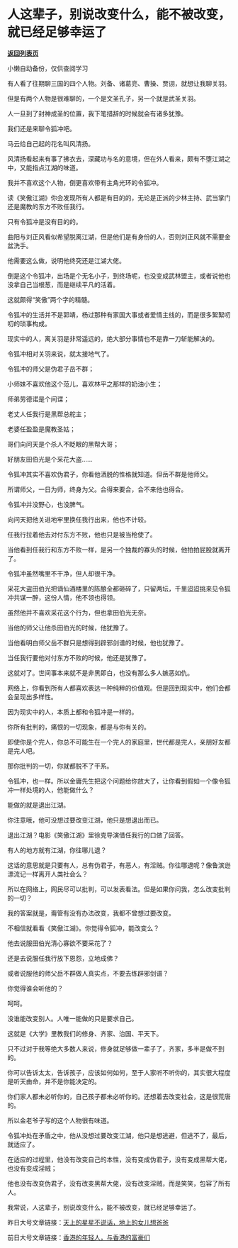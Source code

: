 # 人这辈子，别说改变什么，能不被改变，就已经足够幸运了

[**返回列表页**](/gzh/记忆承载3)

小懒自动备份，仅供查阅学习

有人看了往期聊三国的四个人物。刘备、诸葛亮、曹操、贾诩，就想让我聊关羽。

  

但是有两个人物是很难聊的，一个是文圣孔子，另一个就是武圣关羽。

  

人一旦到了封神成圣的位置，我下笔措辞的时候就会有诸多犹豫。

  

我们还是来聊令狐冲吧。

  

马云给自己起的花名叫风清扬。

  

风清扬看起来有事了拂衣去，深藏功与名的意境，但在外人看来，颇有不堕江湖之中，又能指点江湖的味道。

  

我并不喜欢这个人物，倒更喜欢带有主角光环的令狐冲。

  

读《笑傲江湖》你会发现所有人都是有目的的，无论是正派的少林主持、武当掌门还是魔教的东方不败任我行。

  

只有令狐冲是没有目的的。

  

曲阳与刘正风看似希望脱离江湖，但是他们是有身份的人，否则刘正风就不需要金盆洗手。

  

他需要这么做，说明他终究还是江湖大佬。

  

倒是这个令狐冲，出场是个无名小子，到终场呢，也没变成武林盟主，或者说他也没拿自己当根葱，而是继续平凡的活着。

  

这就颇得“笑傲”两个字的精髓。

  

令狐冲的生活并不是郭靖，杨过那种有家国大事或者爱情主线的，而是很多絮絮叨叨的琐事构成。

  

现实中的人，离关羽是非常遥远的，绝大部分事情也不是靠一刀斩能解决的。

  

令狐冲相对关羽来说，就太接地气了。

  

令狐冲的师父是伪君子岳不群；

小师妹不喜欢他这个范儿，喜欢林平之那样的奶油小生；

师弟劳德诺是个间谍；

老丈人任我行是黑帮总舵主；

老婆任盈盈是魔教圣姑；

哥们向问天是个杀人不眨眼的黑帮大哥；

好朋友田伯光是个采花大盗......

  

令狐冲其实不喜欢伪君子，你看他洒脱的性格就知道。但岳不群是他师父。

  

所谓师父，一日为师，终身为父。合得来要合，合不来他也得合。  

  

令狐冲并没野心，也没脾气。

  

向问天把他关进地牢里换任我行出来，他也不计较。

  

任我行拉着他去对付东方不败，他也只是被当枪使了。

  

当他看到任我行和东方不败一样，是另一个独裁的寡头的时候，他拍拍屁股就离开了。

  

令狐冲虽然嘴里不干净，但人却很干净。

  

采花大盗田伯光把谪仙酒楼里的陈酿全都砸碎了，只留两坛，千里迢迢挑来见令狐冲共谋一醉，这份人情，他不领也得领。

  

虽然他并不喜欢采花这个行为，但也拿田伯光无奈。

  

当他的师父让他杀田伯光的时候，他犹豫了。

当他看明白师父岳不群只是想得到辟邪剑谱的时候，他也犹豫了。

当任我行要他对付东方不败的时候，他还是犹豫了。

  

这就对了。世间事本来就不是非黑即白，也没有那么多人嫉恶如仇。

  

网络上，你看到所有人都喜欢表达一种纯粹的价值观。但是回到现实中，他们会都会呈现出多样性。

  

因为现实中的人，本质上都和令狐冲是一样的。

  

你所有批判的，痛恨的一切现象，都是与你有关的。

  

即使你是个完人，你总不可能生在一个完人的家庭里，世代都是完人，亲朋好友都是完人吧。

  

那你批判的一切，你就都脱不了干系。

  

令狐冲，也一样。所以金庸先生把这个问题给你放大了，让你看到假如一个像令狐冲一样处境的人，他能做什么？

  

能做的就是退出江湖。

  

你注意哦，他可没想过要改变江湖，他只是想退出而已。

  

退出江湖？电影《笑傲江湖》里徐克导演借任我行的口做了回答。

  

有人的地方就有江湖，你往哪儿退？

  

这话的意思就是只要有人，总有伪君子，有恶人，有淫贼。你往哪退呢？像鲁滨逊漂流记一样离开人类社会么？

  

所以在网络上，网民尽可以批判，可以发表看法。但是如果你问我，怎么改变批判的一切？

  

我的答案就是，甭管有没有办法改变，我都不曾想过要改变。

  

不相信就看看《笑傲江湖》。你觉得令狐冲，能改变么？

  

他去说服田伯光清心寡欲不要采花了？

还是去说服任我行放下恩怨，立地成佛？

或者说服他的师父岳不群做人真实点，不要去练辟邪剑谱？

  

你觉得谁会听他的？

  

呵呵。

  

没谁能改变别人。人唯一能做的只是要求自己。

  

这就是《大学》里教我们的修身、齐家、治国、平天下。

  

只不过对于我等绝大多数人来说，修身就足够做一辈子了，齐家，多半是做不到的。

  

你可以告诉太太，告诉孩子，应该如何如何，至于人家听不听你的，其实很大程度是听天由命，并不是你能决定的。

  

你们家人都未必听你的，自己孩子都未必听你的。还想着去改变社会，这是很荒唐的。

  

所以金老爷子写的这个人物很有味道。

  

令狐冲处在矛盾之中，他从没想过要改变江湖，他只是想逃避，但逃不了，最后，就适应了。

  

在适应的过程里，他没有改变自己的本性，没有变成伪君子，没有变成黑帮大佬，也没有变成淫贼；

  

他也没有改变伪君子，没有改变黑帮大佬，没有改变淫贼，而是笑笑，包容了所有人。

  

我常说，人这辈子，别说改变什么，能不被改变，就已经足够幸运了。

  

昨日大号文章链接：[天上的星星不说话，地上的女儿想爸爸](https://mp.weixin.qq.com/s?__biz=MzU0MjYwNDU2Mw==&mid=2247486982&idx=1&sn=b0d78c7c420a72e5577773cd65882e35&chksm=fb19627acc6eeb6c8aba30f08226d23d54e0b14d66e3250795f6aa85c2e8a2377d98c64fb1f0&token=1691935426&lang=zh_CN&scene=21#wechat_redirect)

前日大号文章链接：[香港的年轻人，与香港的富豪们](https://mp.weixin.qq.com/s?__biz=MzU0MjYwNDU2Mw==&mid=2247486978&idx=1&sn=07840b43964db338ecda99d902a7905f&chksm=fb19627ecc6eeb685470e9f0fddd78fa7305cc27f9ba9d8354069defaafa2cdb1e421364d753&token=1691935426&lang=zh_CN&scene=21#wechat_redirect)

